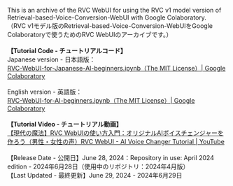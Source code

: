 This is an archive of the RVC WebUI for using the RVC v1 model version of Retrieval-based-Voice-Conversion-WebUI with Google Colaboratory.<br>
（RVC v1モデル版のRetrieval-based-Voice-Conversion-WebUIをGoogle Colaboratoryで使うためのRVC WebUIのアーカイブです。）
<br><br>
<b>【Tutorial Code - チュートリアルコード】</b>
<br>
Japanese version - 日本語版：<br>
<a href="https://colab.research.google.com/drive/1MI6mh8hZY8hyF6VjW4gFgbxXmwTFMCEk?usp=sharing" title="RVC-WebUI-for-Japanese-AI-beginners.ipynb（The MIT License）| Google Colaboratory" rel="noopener nofollow" target="_blank">RVC-WebUI-for-Japanese-AI-beginners.ipynb（The MIT License）| Google Colaboratory</a>
<br>
<br>
English version - 英語版：<br>
<a href="https://colab.research.google.com/drive/1yYYPBhNAQYqSjoN9TT4fv1w_z6BXHV7q?usp=sharing" title="RVC-WebUI-for-AI-beginners.ipynb | Google Colaboratory" rel="noopener nofollow" target="_blank">RVC-WebUI-for-AI-beginners.ipynb（The MIT License）| Google Colaboratory</a>
<br>
<br>
<b>【Tutorial Video - チュートリアル動画】</b>
<br>
<a href="https://youtu.be/PHmePSSKD88" title="【現代の魔法】RVC WebUIの使い方入門：オリジナルAIボイスチェンジャーを作ろう（男性・女性の声）RVC WebUI - AI Voice Changer Tutorial | YouTube" rel="noopener nofollow " target="_blank">【現代の魔法】RVC WebUIの使い方入門：オリジナルAIボイスチェンジャーを作ろう（男性・女性の声）RVC WebUI - AI Voice Changer Tutorial | YouTube</a>
<br><br>
【Release Date - 公開日】June 28, 2024：Repository in use: April 2024 edition - 2024年6月28日（使用中のリポジトリ：2024年4月版）<br>
【Last Updated - 最終更新】June 29, 2024 - 2024年6月29日
